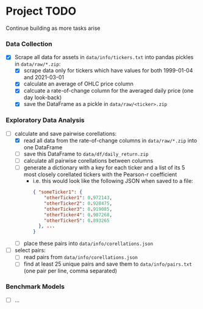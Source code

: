 # Project TODO
Continue building as more tasks arise

### Data Collection
- [X] Scrape all data for assets in `data/info/tickers.txt` into pandas pickles in `data/raw/*.zip`:
  - [X] scrape data only for tickers which have values for both 1999-01-04 and 2021-03-01
  - [X] calculate an average of OHLC price column
  - [X] calcuate a rate-of-change column for the averaged daily price (one day look-back)
  - [X] save the DataFrame as a pickle in `data/raw/<ticker>.zip`

### Exploratory Data Analysis
- [ ] calculate and save pairwise corellations:
  - [X] read all data from the rate-of-change columns in `data/raw/*.zip` into one DataFrame
  - [ ] save this DataFrame to `data/df/daily_return.zip`
  - [ ] calculate all pairwise corellations between columns
  - [ ] generate a dictionary with a key for each ticker and a list of its 5 most closely corellated tickers with the Pearson-r coefficient
    - i.e. this would look like the following JSON when saved to a file:
      ```JSON
      { "someTicker1": {
          "otherTicker1": 0.972143,
          "otherTicker2": 0.928475,
          "otherTicker3": 0.919085,
          "otherTicker4": 0.907268,
          "otherTicker5": 0.893265
        }, ...
      }
      ```
  - [ ] place these pairs into `data/info/corellations.json`
- [ ] select pairs:
  - [ ] read pairs from `data/info/corellations.json`
  - [ ] find at least 25 unique pairs and save them to `data/info/pairs.txt` (one pair per line, comma separated)

### Benchmark Models
- [ ] ...
